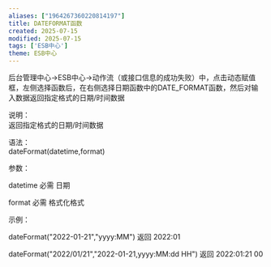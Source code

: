 ```yaml
---
aliases: ["1964267360220814197"]
title: DATEFORMAT函数
created: 2025-07-15
modified: 2025-07-15
tags: ['ESB中心']
theme: ESB中心
---
```


后台管理中心->ESB中心->动作流（或接口信息的成功失败）中，点击动态赋值框，左侧选择函数后，在右侧选择日期函数中的DATE\_FORMAT函数，然后对输入数据返回指定格式的日期/时间数据

说明：  
返回指定格式的日期/时间数据  

语法：  
dateFormat(datetime,format)  

参数：

datetime 必需 日期

format 必需 格式化格式

示例：

dateFormat("2022-01-21","yyyy:MM") 返回 2022:01

dateFormat("2022/01/21","2022-01-21,yyyy:MM:dd HH") 返回 2022:01:21 00